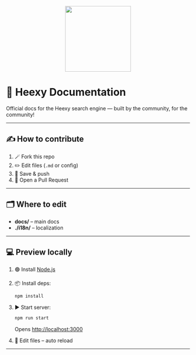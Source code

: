<div align="center">
<img src="https://avatars.githubusercontent.com/u/87997093" height="180" width="180">
</div>

# 🚀 Heexy Documentation

Official docs for the Heexy search engine — built by the community, for the community!

---

## ✍️ How to contribute

1. 🪄 Fork this repo
2. ✏️ Edit files (`.md` or config)
3. 💾 Save & push
4. 🔀 Open a Pull Request

---

## 🗂️ Where to edit

- **docs/** – main docs
- **./i18n/** – localization

---

## 💻 Preview locally

1. 🟢 Install [Node.js](https://nodejs.org/)
2. 📦 Install deps:
   ```sh
   npm install
   ```
3. ▶️ Start server:
   ```sh
   npm run start
   ```
   Opens [http://localhost:3000](http://localhost:3000)

4. 📝 Edit files – auto reload
---
